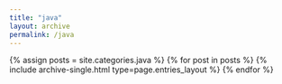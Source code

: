 ```yaml
---
title: "java"
layout: archive
permalink: /java
---
```



{% assign posts = site.categories.java %}
{% for post in posts %} {% include archive-single.html type=page.entries_layout %} {% endfor %}